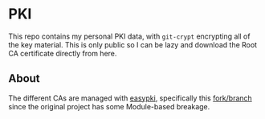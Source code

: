 # PKI

This repo contains my personal PKI data, with `git-crypt` encrypting all of the
key material. This is only public so I can be lazy and download the Root CA
certificate directly from here.

## About

The different CAs are managed with [easypki](https://github.com/google/easypki),
specifically this
[fork/branch](https://github.com/cardil/easypki/tree/feature/go-modules) since
the original project has some Module-based breakage.
